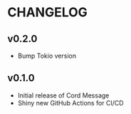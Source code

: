 # CHANGELOG

## v0.2.0

-   Bump Tokio version

## v0.1.0

-   Initial release of Cord Message
-   Shiny new GitHub Actions for CI/CD
